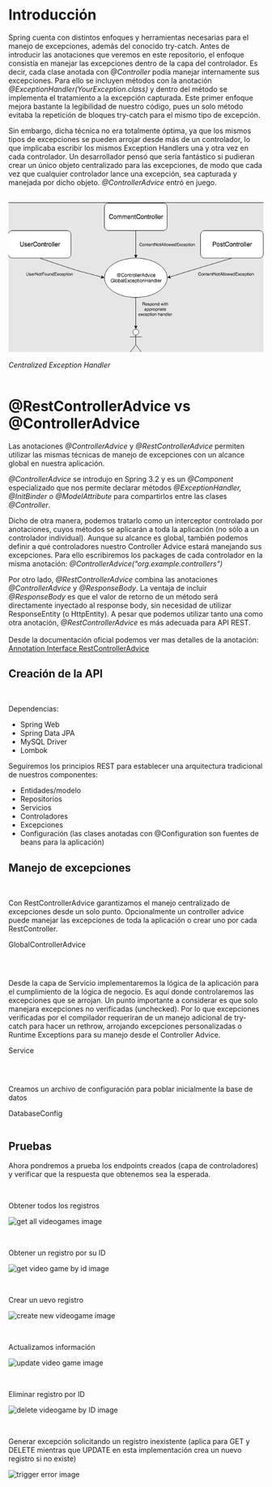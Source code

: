 # Introducción

Spring cuenta con distintos enfoques y herramientas necesarias para el manejo de excepciones, además del conocido try-catch. Antes de introducir las anotaciones que veremos en este repositorio, el enfoque consistía en manejar las excepciones dentro de la capa del controlador. Es decir, cada clase anotada con *@Controller* podía manejar internamente sus excepciones. Para ello se incluyen métodos con la anotación *@ExceptionHandler(YourException.class)* y dentro del método se implementa el tratamiento a la excepción capturada. Este primer enfoque mejora bastante la legibilidad de nuestro código, pues un solo método evitaba la repetición de bloques try-catch para el mismo tipo de excepción.

Sin embargo, dicha técnica no era totalmente óptima, ya que los mismos tipos de excepciones se pueden arrojar desde más de un controlador, lo que implicaba escribir los mismos Exception Handlers una y otra vez en cada controlador. Un desarrollador pensó que sería fantástico si pudieran crear un único objeto centralizado para las excepciones, de modo que cada vez que cualquier controlador lance una excepción, sea capturada y manejada por dicho objeto. *@ControllerAdvice* entró en juego.
<br><br>

![Centralized exception handler](https://github.com/CristopherLodbrok117/controller-advice-example/blob/7dd6f78a14adfae5aab5d13c17aff356e40cc435/controller_advice.png)

*_Centralized Exception Handler_*
<br><br>
# @RestControllerAdvice vs @ControllerAdvice

Las anotaciones *@ControllerAdvice* y *@RestControllerAdvice* permiten utilizar las mismas técnicas de manejo de excepciones con un alcance global en nuestra aplicación.

*@ControllerAdvice* se introdujo en Spring 3.2 y es un *@Component* especializado que nos permite declarar métodos *@ExceptionHandler, @InitBinder o @ModelAttribute* para compartirlos entre las clases *@Controller*.

Dicho de otra manera, podemos tratarlo como un interceptor controlado por anotaciones, cuyos métodos se aplicarán a toda la aplicación (no sólo a un controlador individual). Aunque su alcance es global, también podemos definir a qué controladores nuestro Controller Advice estará manejando sus excepciones. Para ello escribiremos los packages de cada controlador en la misma anotación: *@ControllerAdvice("org.example.controllers")*

Por otro lado, *@RestControllerAdvice* combina las anotaciones *@ControllerAdvice* y *@ResponseBody*.
La ventaja de incluir *@ResponseBody*  es que el valor de retorno de un método será directamente inyectado al response body, sin necesidad de utilizar ResponseEntity<T> (o HttpEntity<T>). A pesar que podemos utilizar tanto una como otra anotación, *@RestControllerAdvice* es más adecuada para API REST.
<br><br>
Desde la documentación oficial podemos ver mas detalles de la anotación: [Annotation Interface RestControllerAdvice](https://docs.spring.io/spring-framework/docs/current/javadoc-api/org/springframework/web/bind/annotation/RestControllerAdvice.html) 


## Creación de la API

<br>

Dependencias:
- Spring Web
- Spring Data JPA 
- MySQL Driver
- Lombok

Seguiremos los principios REST para establecer una arquitectura tradicional de nuestros componentes:
- Entidades/modelo
- Repositorios
- Servicios
- Controladores
- Excepciones
- Configuración (las clases anotadas con @Configuration son fuentes de beans para la aplicación)

## Manejo de excepciones

<br>

Con RestControllerAdvice garantizamos el manejo centralizado de excepciones desde un solo punto. Opcionalmente un controller advice puede manejar las excepciones de toda la aplicación
o crear uno por cada RestController.

GlobalControllerAdvice
```java
```

<br>

Desde la capa de Servicio implementaremos la lógica de la aplicación para el cumplimiento de la lógica de negocio. Es aquí donde controlaremos las excepciones que se arrojan.
Un punto importante a considerar es que solo manejara excepciones no verificadas (unchecked). Por lo que excepciones verificadas por el compilador requeriran de un manejo adicional
de try-catch para hacer un rethrow, arrojando excepciones personalizadas o Runtime Exceptions para su manejo desde el Controller Advice.

Service
```java
```

<br>

Creamos un archivo de configuración para poblar inicialmente la base de datos

DatabaseConfig
```java
```

## Pruebas

Ahora pondremos a prueba los endpoints creados (capa de controladores) y verificar que la respuesta que obtenemos sea la esperada.

<br>

Obtener todos los registros

![get all videogames image]()

<br>

Obtener un registro por su ID

![get video game by id image]()

<br>

Crear un uevo registro

![create new videogame image]()

<br>

Actualizamos información

![update video game image]()

<br>

Eliminar registro por ID

![delete videogame by ID image]()

<br>

Generar excepción solicitando un registro inexistente (aplica para GET y DELETE mientras que UPDATE en esta implementación crea un nuevo registro si no existe)

![trigger error image]()


